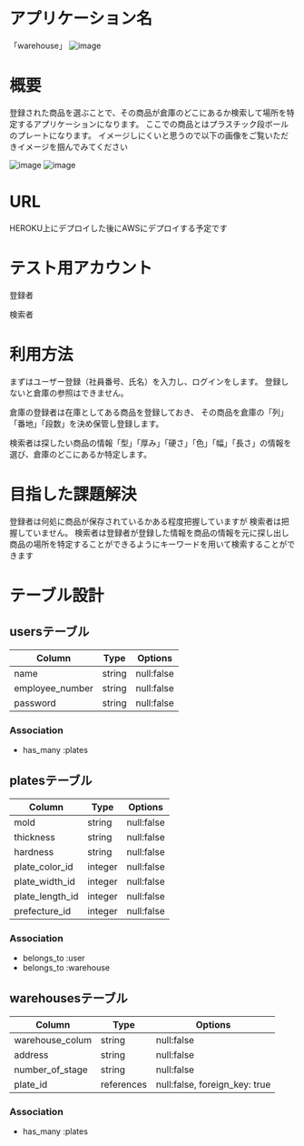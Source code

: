 # アプリケーション名
「warehouse」
![image](https://user-images.githubusercontent.com/66520239/93739357-0c619c80-fc23-11ea-85d8-5fe868eefb9c.png)


# 概要
登録された商品を選ぶことで、その商品が倉庫のどこにあるか検索して場所を特定するアプリケーションになります。
ここでの商品とはプラスチック段ボールのプレートになります。
イメージしにくいと思うので以下の画像をご覧いただきイメージを掴んでみてください

![image](https://user-images.githubusercontent.com/66520239/93739187-a412bb00-fc22-11ea-8547-ab75c278a584.png)
![image](https://user-images.githubusercontent.com/66520239/93739244-d0c6d280-fc22-11ea-9398-0956b01e2fe1.png)



# URL
HEROKU上にデプロイした後にAWSにデプロイする予定です



# テスト用アカウント
登録者

検索者


# 利用方法
まずはユーザー登録（社員番号、氏名）を入力し、ログインをします。
登録しないと倉庫の参照はできません。

倉庫の登録者は在庫としてある商品を登録しておき、
その商品を倉庫の「列」「番地」「段数」を決め保管し登録します。

検索者は探したい商品の情報「型」「厚み」「硬さ」「色」「幅」「長さ」の情報を選び、倉庫のどこにあるか特定します。


# 目指した課題解決
登録者は何処に商品が保存されているかある程度把握していますが
検索者は把握していません。
検索者は登録者が登録した情報を商品の情報を元に探し出し商品の場所を特定することができるようにキーワードを用いて検索することができます

# テーブル設計

## usersテーブル

| Column           | Type   | Options    |
| ---------        | ------ | ---------- |
| name             | string | null:false |
| employee_number  | string | null:false |
| password         | string | null:false |

### Association

- has_many :plates


## platesテーブル

| Column            | Type       | Options                       |
| --------------    | ---------- | ----------------------------- |
| mold              | string     | null:false                    |
| thickness         | string     | null:false                    |
| hardness          | string     | null:false                    |
| plate_color_id    | integer    | null:false                    |
| plate_width_id    | integer    | null:false                    |
| plate_length_id   | integer    | null:false                    |
| prefecture_id     | integer    | null:false                    |

### Association

- belongs_to :user
- belongs_to :warehouse

## warehousesテーブル

| Column            | Type       | Options                       |
| --------------    | ---------- | ----------------------------- |
| warehouse_colum   | string     | null:false                    |
| address           | string     | null:false                    |
| number_of_stage   | string     | null:false                    |
| plate_id          | references | null:false, foreign_key: true |

### Association

- has_many :plates
